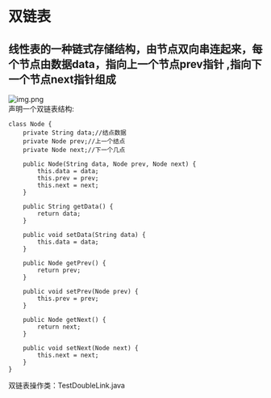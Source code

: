 # 双链表
## 线性表的一种链式存储结构，由节点双向串连起来，每个节点由数据data，指向上一个节点prev指针 ,指向下一个节点next指针组成
![img.png](DoubleLink.png)  
声明一个双链表结构:  
```
class Node {
    private String data;//结点数据
    private Node prev;//上一个结点
    private Node next;//下一个几点

    public Node(String data, Node prev, Node next) {
        this.data = data;
        this.prev = prev;
        this.next = next;
    }

    public String getData() {
        return data;
    }

    public void setData(String data) {
        this.data = data;
    }

    public Node getPrev() {
        return prev;
    }

    public void setPrev(Node prev) {
        this.prev = prev;
    }

    public Node getNext() {
        return next;
    }

    public void setNext(Node next) {
        this.next = next;
    }
}
```
双链表操作类：TestDoubleLink.java